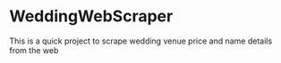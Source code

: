 # WeddingWebScraper
This is a quick project to scrape wedding venue price and name details from the web
